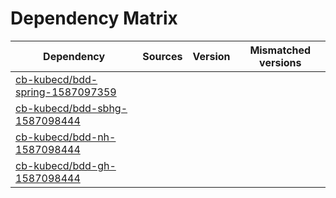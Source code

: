 # Dependency Matrix

Dependency | Sources | Version | Mismatched versions
---------- | ------- | ------- | -------------------
[cb-kubecd/bdd-spring-1587097359](https://github.com/cb-kubecd/bdd-spring-1587097359.git) |  | []() | 
[cb-kubecd/bdd-sbhg-1587098444](https://github.com/cb-kubecd/bdd-sbhg-1587098444.git) |  | []() | 
[cb-kubecd/bdd-nh-1587098444](https://github.com/cb-kubecd/bdd-nh-1587098444.git) |  | []() | 
[cb-kubecd/bdd-gh-1587098444](https://github.com/cb-kubecd/bdd-gh-1587098444.git) |  | []() | 
